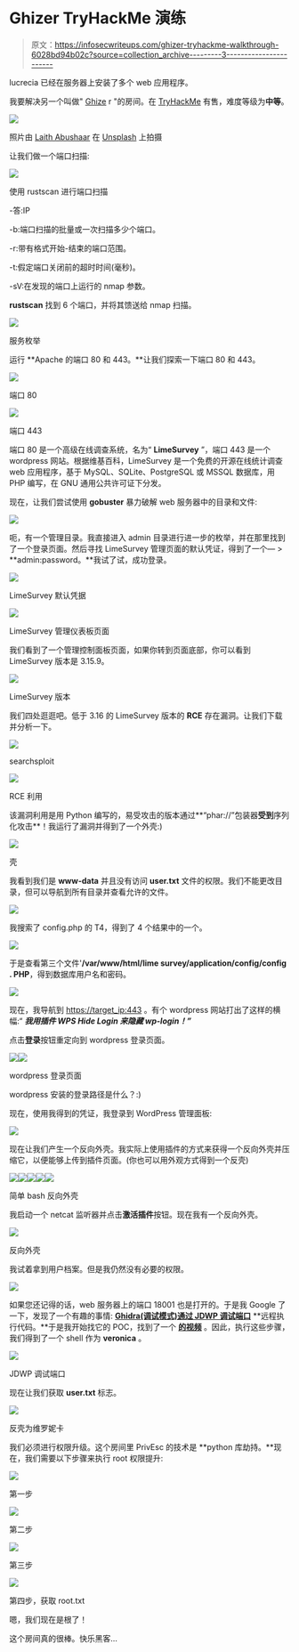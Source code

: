 # Ghizer TryHackMe 演练

> 原文：<https://infosecwriteups.com/ghizer-tryhackme-walkthrough-6028bd94b02c?source=collection_archive---------3----------------------->

lucrecia 已经在服务器上安装了多个 web 应用程序。

我要解决另一个叫做" [Ghize](https://tryhackme.com/room/ghizerctf) r "的房间。在 [TryHackMe](https://medium.com/u/dc49a0a3cb16?source=post_page-----6028bd94b02c--------------------------------) 有售，难度等级为**中等**。

![](img/df9969a3048eda37c7ce2333c4be8761.png)

照片由 [Laith Abushaar](https://unsplash.com/@prodigeon?utm_source=unsplash&utm_medium=referral&utm_content=creditCopyText) 在 [Unsplash](https://unsplash.com/s/photos/dragon?utm_source=unsplash&utm_medium=referral&utm_content=creditCopyText) 上拍摄

让我们做一个端口扫描:

![](img/4770d63607026339819726a5fae3b28e.png)

使用 rustscan 进行端口扫描

-答:IP

-b:端口扫描的批量或一次扫描多少个端口。

-r:带有格式开始-结束的端口范围。

-t:假定端口关闭前的超时时间(毫秒)。

-sV:在发现的端口上运行的 nmap 参数。

**rustscan** 找到 6 个端口，并将其馈送给 nmap 扫描。

![](img/1cad21f228af7f4bba4701e7ad2789c6.png)

服务枚举

运行 **Apache 的端口 80 和 443。**让我们探索一下端口 80 和 443。

![](img/9cd434c86f6dad07b8539f64768f63ce.png)

端口 80

![](img/7f87a47c0d3c5c197dd9cae6df324030.png)

端口 443

端口 80 是一个高级在线调查系统，名为“ **LimeSurvey** ”，端口 443 是一个 wordpress 网站。根据维基百科，LimeSurvey 是一个免费的开源在线统计调查 web 应用程序，基于 MySQL、SQLite、PostgreSQL 或 MSSQL 数据库，用 PHP 编写，在 GNU 通用公共许可证下分发。

现在，让我们尝试使用 **gobuster** 暴力破解 web 服务器中的目录和文件:

![](img/d2ce47e8d7c0417d0bb9eb8babac4adb.png)

呃，有一个管理目录。我直接进入 admin 目录进行进一步的枚举，并在那里找到了一个登录页面。然后寻找 LimeSurvey 管理页面的默认凭证，得到了一个— > **admin:password。**我试了试，成功登录。

![](img/942ae27e002ba03e7d155bab3d8383a9.png)

LimeSurvey 默认凭据

![](img/899709c766ebd39de9b4396fe72360fe.png)

LimeSurvey 管理仪表板页面

我们看到了一个管理控制面板页面，如果你转到页面底部，你可以看到 LimeSurvey 版本是 3.15.9。

![](img/cfc1d9be1f3daafa93a8b6eda3abfc03.png)

LimeSurvey 版本

我们四处逛逛吧。低于 3.16 的 LimeSurvey 版本的 **RCE** 存在漏洞。让我们下载并分析一下。

![](img/be6c8cef492dbb99b7752ace3e64652f.png)

searchsploit

![](img/2dfa22e120f445a094fe28087f7b3d96.png)

RCE 利用

该漏洞利用是用 Python 编写的，易受攻击的版本通过**“phar://”包装器**受到**序列化攻击**！我运行了漏洞并得到了一个外壳:)

![](img/9994c8030404cc41dc3b360b97d539fc.png)

壳

我看到我们是 **www-data** 并且没有访问 **user.txt** 文件的权限。我们不能更改目录，但可以导航到所有目录并查看允许的文件。

![](img/98d2f7c40fd1f69fd599f11037dd3183.png)

我搜索了 config.php 的 T4，得到了 4 个结果中的一个。

![](img/db474279a6f8b4e6e816790572d88092.png)

于是查看第三个文件'**/var/www/html/lime survey/application/config/config . PHP**，得到数据库用户名和密码。

![](img/fa99ce08ae93ce0b8147ac44e08f4d6d.png)

现在，我导航到 [https://target_ip:443](https://targetip:443) 。有个 wordpress 网站打出了这样的横幅:“ ***我用插件 WPS Hide Login 来隐藏 wp-login！”***

点击**登录**按钮重定向到 wordpress 登录页面。

![](img/dc1645c2aeb77f1b88fcaa38c80dbac0.png)![](img/7c54e751768120cb66da64e9e46bb2cb.png)

wordpress 登录页面

wordpress 安装的登录路径是什么？:)

现在，使用我得到的凭证，我登录到 WordPress 管理面板:

![](img/12a1a2d2a56330bb7921ffc8fbde6d1a.png)

现在让我们产生一个反向外壳。我实际上使用插件的方式来获得一个反向外壳并压缩它，以便能够上传到插件页面。(你也可以用外观方式得到一个反壳)

![](img/81670d9dbd589a416ff0a998a0cf68e1.png)![](img/30bf7325d968c5ef3fc8b19f2546d9c4.png)![](img/3ca3f8ac46196bad883cc0714b91cd3c.png)![](img/fcc0157a0902e7d9539be541105c383b.png)![](img/78390a441d5bb7e84c8fb88952b5214d.png)

简单 bash 反向外壳

我启动一个 netcat 监听器并点击**激活插件**按钮。现在我有一个反向外壳。

![](img/8d7bcbef2ce16fa0ab8fee0999503adc.png)

反向外壳

我试着拿到用户档案。但是我仍然没有必要的权限。

![](img/2617e08b54eb06eff4d3a9444d644035.png)

如果您还记得的话，web 服务器上的端口 18001 也是打开的。于是我 Google 了一下，发现了一个有趣的事情: [**Ghidra(调试模式)通过 JDWP 调试端口**](https://github.com/NationalSecurityAgency/ghidra/issues/6) **远程执行代码。**于是我开始找它的 POC，找到了一个 [**的视频**](https://www.youtube.com/watch?v=N3VcWIUpgfE) 。因此，执行这些步骤，我们得到了一个 shell 作为 **veronica** 。

![](img/55db79979f15ddc5cfa9e082e4a7f096.png)

JDWP 调试端口

现在让我们获取 **user.txt** 标志。

![](img/37d582510aa8381db4c2cea045ee9822.png)

反壳为维罗妮卡

我们必须进行权限升级。这个房间里 PrivEsc 的技术是 **python 库劫持。**现在，我们需要以下步骤来执行 root 权限提升:

![](img/bd2a52967535050a1a67c5a55a9ba877.png)

第一步

![](img/ffd9014a553dcba593c282b688aa42e0.png)

第二步

![](img/f4b7aad6501261568311e4b0f1b04327.png)

第三步

![](img/43decc6af9ad968604854e09a20e129c.png)

第四步，获取 root.txt

嗯，我们现在是根了！

这个房间真的很棒。快乐黑客…